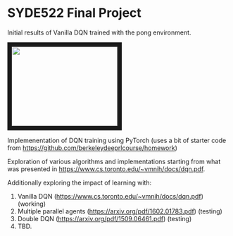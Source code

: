 # SYDE522 Final Project

Initial results of Vanilla DQN trained with the pong environment. 

<a href="http://www.youtube.com/watch?feature=player_embedded&v=gvLfe2pQrbs
" target="_blank"><img src="http://img.youtube.com/vi/gvLfe2pQrbs/0.jpg" 
alt="" width="240" height="180" border="10" /></a>


Implemenentation of DQN training using PyTorch (uses a bit of starter code from https://github.com/berkeleydeeprlcourse/homework)

Exploration of various algorithms and implementations starting from what was presented in https://www.cs.toronto.edu/~vmnih/docs/dqn.pdf. 

Additionally exploring the impact of learning with:

1. Vanilla DQN (https://www.cs.toronto.edu/~vmnih/docs/dqn.pdf) (working)
2. Multiple parallel agents (https://arxiv.org/pdf/1602.01783.pdf) (testing)
3. Double DQN (https://arxiv.org/pdf/1509.06461.pdf) (testing)
4. TBD.
